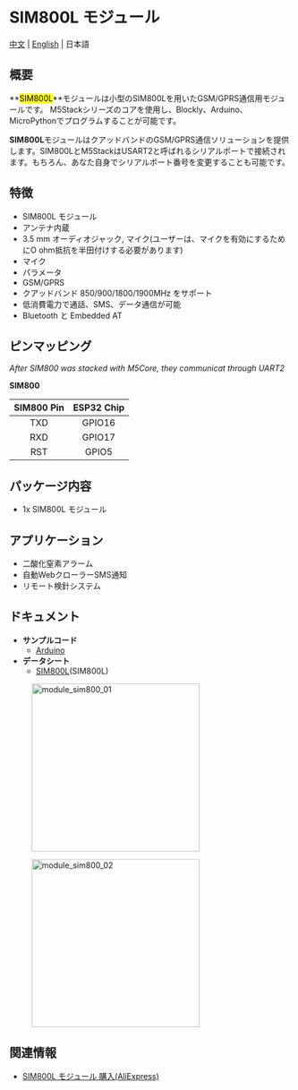 # SIM800L モジュール

[中文](zh_CN/product_documents/modules/module_sim800) | [English](en/product_documents/modules/module_sim800) | 日本語

## 概要

**<mark>SIM800L</mark>**モジュールは小型のSIM800Lを用いたGSM/GPRS通信用モジュールです。
M5Stackシリーズのコアを使用し、Blockly、Arduino、MicroPythonでプログラムすることが可能です。

**SIM800L**モジュールはクアッドバンドのGSM/GPRS通信ソリューションを提供します。SIM800LとM5StackはUSART2と呼ばれるシリアルポートで接続されます。もちろん、あなた自身でシリアルポート番号を変更することも可能です。

## 特徴

- SIM800L モジュール
- アンテナ内蔵
- 3.5 mm オーディオジャック, マイク(ユーザーは、マイクを有効にするためにO ohm抵抗を半田付けする必要があります)
- マイク
- パラメータ
- GSM/GPRS
- クアッドバンド 850/900/1800/1900MHz をサポート
- 低消費電力で通話、SMS、データ通信が可能
- Bluetooth と Embedded AT

## ピンマッピング

*After SIM800 was stacked with M5Core, they communicat through UART2*

**SIM800**

| SIM800 Pin        | ESP32 Chip      |
| :----------:  |:------------: |
| TXD        | GPIO16         |
| RXD        | GPIO17         |
| RST        | GPIO5         |

## パッケージ内容

- 1x SIM800L モジュール

## アプリケーション

- 二酸化窒素アラーム
- 自動WebクローラーSMS通知
- リモート検針システム

## ドキュメント

- **サンプルコード**
  - [Arduino](https://github.com/m5stack/M5Stack/tree/master/examples)
- **データシート**
  - [SIM800L](http://simcomm2m.com/En/module/detail.aspx?id=138)(SIM800L)

<figure>
  <img src="assets/img/product_pics/modules/module_sim800_01.png" alt="module_sim800_01" width="300px" height="300px">
</figure>
<figure>
  <img src="assets/img/product_pics/modules/module_sim800_02.png" alt="module_sim800_02" width="300px" height="300px">
</figure>

## 関連情報

- [SIM800L モジュール 購入(AliExpress)](https://www.aliexpress.com/store/product/M5Stack-gsm-SIM800L-iot-arduino-ESP32-3-5/3226069_32843211923.html)
